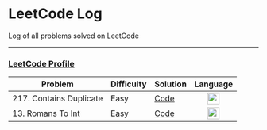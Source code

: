 # LeetCode Log
Log of all problems solved on LeetCode
______
### [LeetCode Profile](https://leetcode.com/0xh3lt0n/)

|  Problem |  Difficulty | Solution | Language |
| ------------ | ------------ | ------------ | ------------ |
|217. Contains Duplicate|Easy|[Code](./containsDuplicate/)| <div align='center'><img width="24px" src="https://cdn.iconscout.com/icon/free/png-256/javascript-2752148-2284965.png"></div> |
|13. Romans To Int|Easy|[Code](./romansToInt/)| <div align='center'><img width="24px" src="https://cdn.iconscout.com/icon/free/png-256/javascript-2752148-2284965.png"></div> |

